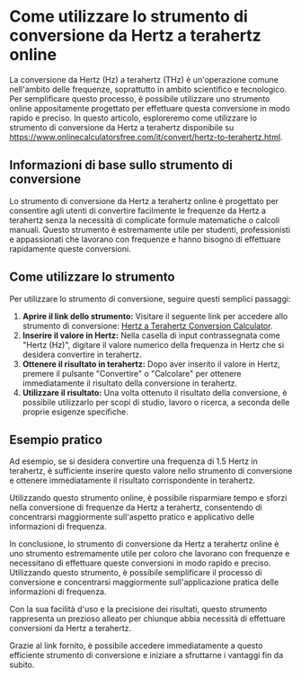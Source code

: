 Come utilizzare lo strumento di conversione da Hertz a terahertz online
=======================================================================

La conversione da Hertz (Hz) a terahertz (THz) è un'operazione comune nell'ambito delle frequenze, soprattutto in ambito scientifico e tecnologico. Per semplificare questo processo, è possibile utilizzare uno strumento online appositamente progettato per effettuare questa conversione in modo rapido e preciso. In questo articolo, esploreremo come utilizzare lo strumento di conversione da Hertz a terahertz disponibile su <https://www.onlinecalculatorsfree.com/it/convert/hertz-to-terahertz.html>.

Informazioni di base sullo strumento di conversione
---------------------------------------------------

Lo strumento di conversione da Hertz a terahertz online è progettato per consentire agli utenti di convertire facilmente le frequenze da Hertz a terahertz senza la necessità di complicate formule matematiche o calcoli manuali. Questo strumento è estremamente utile per studenti, professionisti e appassionati che lavorano con frequenze e hanno bisogno di effettuare rapidamente queste conversioni.

Come utilizzare lo strumento
----------------------------

Per utilizzare lo strumento di conversione, seguire questi semplici passaggi:

1. **Aprire il link dello strumento:** Visitare il seguente link per accedere allo strumento di conversione: [Hertz a Terahertz Conversion Calculator](https://www.onlinecalculatorsfree.com/it/convert/hertz-to-terahertz.html).
2. **Inserire il valore in Hertz:** Nella casella di input contrassegnata come "Hertz (Hz)", digitare il valore numerico della frequenza in Hertz che si desidera convertire in terahertz.
3. **Ottenere il risultato in terahertz:** Dopo aver inserito il valore in Hertz, premere il pulsante "Convertire" o "Calcolare" per ottenere immediatamente il risultato della conversione in terahertz.
4. **Utilizzare il risultato:** Una volta ottenuto il risultato della conversione, è possibile utilizzarlo per scopi di studio, lavoro o ricerca, a seconda delle proprie esigenze specifiche.

Esempio pratico
---------------

Ad esempio, se si desidera convertire una frequenza di 1.5 Hertz in terahertz, è sufficiente inserire questo valore nello strumento di conversione e ottenere immediatamente il risultato corrispondente in terahertz.

Utilizzando questo strumento online, è possibile risparmiare tempo e sforzi nella conversione di frequenze da Hertz a terahertz, consentendo di concentrarsi maggiormente sull'aspetto pratico e applicativo delle informazioni di frequenza.

In conclusione, lo strumento di conversione da Hertz a terahertz online è uno strumento estremamente utile per coloro che lavorano con frequenze e necessitano di effettuare queste conversioni in modo rapido e preciso. Utilizzando questo strumento, è possibile semplificare il processo di conversione e concentrarsi maggiormente sull'applicazione pratica delle informazioni di frequenza.

Con la sua facilità d'uso e la precisione dei risultati, questo strumento rappresenta un prezioso alleato per chiunque abbia necessità di effettuare conversioni da Hertz a terahertz.

Grazie al link fornito, è possibile accedere immediatamente a questo efficiente strumento di conversione e iniziare a sfruttarne i vantaggi fin da subito.